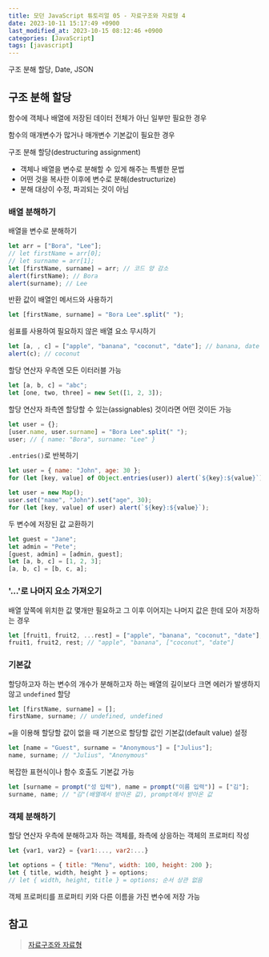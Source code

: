 ```yaml
---
title: 모던 JavaScript 튜토리얼 05 - 자료구조와 자료형 4
date: 2023-10-11 15:17:49 +0900
last_modified_at: 2023-10-15 08:12:46 +0900
categories: [JavaScript]
tags: [javascript]
---
```


구조 분해 할당, Date, JSON

## 구조 분해 할당

함수에 객체나 배열에 저장된 데이터 전체가 아닌 일부만 필요한 경우

함수의 매개변수가 많거나 매개변수 기본값이 필요한 경우

구조 분해 할당(destructuring assignment)

- 객체나 배열을 변수로 분해할 수 있게 해주는 특별한 문법
- 어떤 것을 복사한 이후에 변수로 분해(destructurize)
- 분해 대상이 수정, 파괴되는 것이 아님

### 배열 분해하기

배열을 변수로 분해하기

```javascript
let arr = ["Bora", "Lee"];
// let firstName = arr[0];
// let surname = arr[1];
let [firstName, surname] = arr; // 코드 양 감소
alert(firstName); // Bora
alert(surname); // Lee
```

반환 값이 배열인 메서드와 사용하기

```javascript
let [firstName, surname] = "Bora Lee".split(" ");
```

쉼표를 사용하여 필요하지 않은 배열 요소 무시하기

```javascript
let [a, , c] = ["apple", "banana", "coconut", "date"]; // banana, date 무시
alert(c); // coconut
```

할당 연산자 우측엔 모든 이터러블 가능

```javascript
let [a, b, c] = "abc";
let [one, two, three] = new Set([1, 2, 3]);
```

할당 연산자 좌측엔 할당할 수 있는(assignables) 것이라면 어떤 것이든 가능

```javascript
let user = {};
[user.name, user.surname] = "Bora Lee".split(" ");
user; // { name: "Bora", surname: "Lee" }
```

`.entries()`로 반복하기

```javascript
let user = { name: "John", age: 30 };
for (let [key, value] of Object.entries(user)) alert(`${key}:${value}`);
```

```javascript
let user = new Map();
user.set("name", "John").set("age", 30);
for (let [key, value] of user) alert(`${key}:${value}`);
```

두 변수에 저장된 값 교환하기

```javascript
let guest = "Jane";
let admin = "Pete";
[guest, admin] = [admin, guest];
let [a, b, c] = [1, 2, 3];
[a, b, c] = [b, c, a];
```

### '...'로 나머지 요소 가져오기

배열 앞쪽에 위치한 값 몇개만 필요하고 그 이후 이어지는 나머지 값은 한데 모아 저장하는 경우

```javascript
let [fruit1, fruit2, ...rest] = ["apple", "banana", "coconut", "date"];
fruit1, fruit2, rest; // "apple", "banana", ["coconut", "date"]
```

### 기본값

할당하고자 하는 변수의 개수가 분해하고자 하는 배열의 길이보다 크면 에러가 발생하지 않고 `undefined` 할당

```javascript
let [firstName, surname] = [];
firstName, surname; // undefined, undefined
```

`=`을 이용해 할당할 값이 없을 때 기본으로 할당할 값인 기본값(default value) 설정

```javascript
let [name = "Guest", surname = "Anonymous"] = ["Julius"];
name, surname; // "Julius", "Anonymous"
```

복잡한 표현식이나 함수 호출도 기본값 가능

```javascript
let [surname = prompt("성 입력"), name = prompt("이름 입력")] = ["김"];
surname, name; // "김"(배열에서 받아온 값), prompt에서 받아온 값
```

### 객체 분해하기

할당 연산자 우측에 분해하고자 하는 객체를, 좌측에 상응하는 객체의 프로퍼티 작성

```javascript
let {var1, var2} = {var1:..., var2:...}
```

```javascript
let options = { title: "Menu", width: 100, height: 200 };
let { title, width, height } = options;
// let { width, height, title } = options; 순서 상관 없음
```

객체 프로퍼티를 프로퍼티 키와 다른 이름을 가진 변수에 저장 가능

## 참고

> [자료구조와 자료형](https://ko.javascript.info/data-types)
